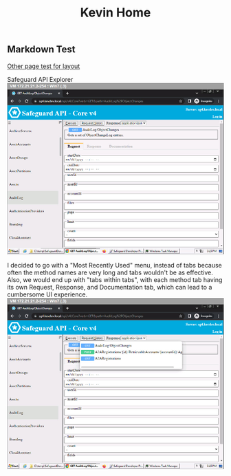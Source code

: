 ﻿---
layout: default
title: Kevin Home
---

## Markdown Test

[Other page test for layout](/htmlLayoutTest.html)

Safeguard API Explorer
![Safeguard API Explorer](/safeguardApiExplorer.jpg)

I decided to go with a "Most Recently Used" menu, instead of tabs because often the method names are very long and tabs wouldn't be as effective. Also, we would end up with "tabs within tabs", with each method tab having its own Request, Response, and Documentation tab, which can lead to a cumbersome UI experience.
![Safeguard API Explorer MRU](/safeguardApiExplorerMru.jpg)
